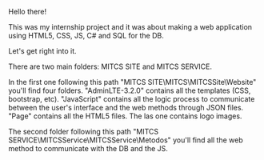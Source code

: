 Hello there!

This was my internship project and it was about making a web application using HTML5, CSS, JS, C# and SQL for the DB.

Let's get right into it.

There are two main folders: MITCS SITE and MITCS SERVICE. 

In the first one following this path "MITCS SITE\MITCS\MITCSSite\Website" you'll find four folders. "AdminLTE-3.2.0" contains all the templates (CSS, bootstrap, etc). "JavaScript" contains all the logic process to communicate between the user's interface and the web methods through JSON files. "Page" contains all the HTML5 files. The las one contains logo images.

The second folder following this path "MITCS SERVICE\MITCSService\MITCSService\Metodos" you'll find all the web method to communicate with the DB and the JS.
